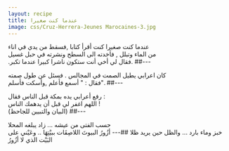 ```yaml
---
layout: recipe
title: عندما كنت صغيرا 
image: css/Cruz-Herrera-Jeunes Marocaines-3.jpg
---
```


 
عندما كنت صغيرا كنت أقرأ كتابا ,فسقط من يدي في اناء     
من الماء وتبلل , فأخدته الى السطح ونشرته في حبل غسيل        
.فقال لي أخي أنت ستكون ناشرا كبيرا عندما تكبر.
##---

	
كان اعرابي يطيل الصمت في المجالس . فسئل عن طول صمته    
 فقال : " أسمع فأعلم ,وأسكت فأسلم".
##---

	
رفع أعرابي يده بمكة قبل الناس فقال :     
اللهم اغفر لي قبل أن يدهمك الناس !     
 (البيان والتبيين للجاحظ)
##---

	
حسب الفتى من عيشه ... زاد يبلغه المحلا    
خبز وماء بارد ... والظل حين يريد ظلا
##---
أزُورُ البيوتَ اللاصِقَات ببيْتِهَا .. وعَيْني على البَيْت الذي لا أزُورُ
 
	






